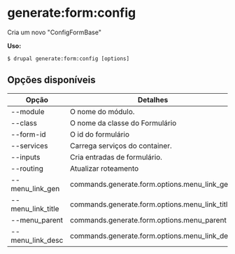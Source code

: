 # generate:form:config
Cria um novo "ConfigFormBase"

**Uso:**
```
$ drupal generate:form:config [options]
```

## Opções disponíveis
Opção | Detalhes
-------|-------------
--module | O nome do módulo.
--class | O nome da classe do Formulário
--form-id | O id do formulário
--services | Carrega serviços do container.
--inputs | Cria entradas de formulário.
--routing | Atualizar roteamento
--menu_link_gen | commands.generate.form.options.menu_link_gen
--menu_link_title | commands.generate.form.options.menu_link_title
--menu_parent | commands.generate.form.options.menu_parent
--menu_link_desc | commands.generate.form.options.menu_link_desc
